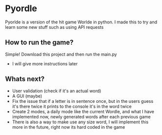 # Pyordle


Pyorlde is a version of the hit game Worlde in python. I made this to try and learn some new stuff such as using API requests
## How to run the game?
Simple! Download this project and then run the main.py
- I will give more instructions later
## Whats next?
- User validation (check if it's an actual word)
- A GUI (maybe)
- Fix the issue that if a letter is in sentence once, but in the users guess it's there twice it prints to the console it's in the word twice
- Create 2 modes, a daily mode like the current Wordle, and what I have implemented now, newly generated words after each previous game
- There is also a way to make use any size word, I will implement this more in the future, right now its hard coded in the game